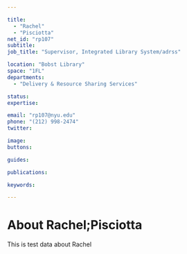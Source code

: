 ```yaml
---

title:
  - "Rachel"
  - "Pisciotta"
net_id: "rp107"
subtitle: 
job_title: "Supervisor, Integrated Library System/adrss"

location: "Bobst Library"
space: "1FL"
departments:
  - "Delivery & Resource Sharing Services"

status: 
expertise:

email: "rp107@nyu.edu"
phone: "(212) 998-2474"
twitter: 

image: 
buttons:

guides:

publications:

keywords:

---
```


# About Rachel;Pisciotta

This is test data about Rachel
